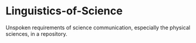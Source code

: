 # Linguistics-of-Science
Unspoken requirements of science communication, especially the physical sciences, in a repository.
